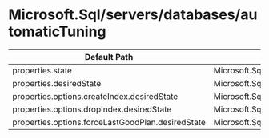 # Microsoft.Sql/servers/databases/automaticTuning

| Default Path | Alias |
|---|---|
| properties.state | Microsoft.Sql/automaticTuning.state |
| properties.desiredState | Microsoft.Sql/servers/databases/automaticTuning/desiredState |
| properties.options.createIndex.desiredState | Microsoft.Sql/servers/databases/automaticTuning/options.createIndex |
| properties.options.dropIndex.desiredState | Microsoft.Sql/servers/databases/automaticTuning/options.dropIndex |
| properties.options.forceLastGoodPlan.desiredState | Microsoft.Sql/servers/databases/automaticTuning/options.forceLastGoodPlan |

